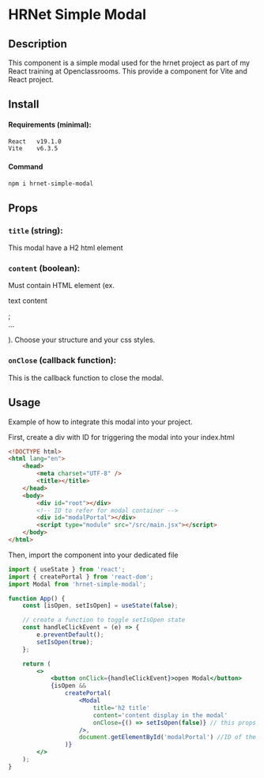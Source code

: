 # HRNet Simple Modal

## Description

This component is a simple modal used for the hrnet project as part of my React training at Openclassrooms.
This provide a component for Vite and React project.

## Install

#### **Requirements (minimal):**

```bash
React   v19.1.0
Vite    v6.3.5
```

#### **Command**

```bash
npm i hrnet-simple-modal
```

## Props

### `title` (string):

This modal have a H2 html element

### `content` (boolean):

Must contain HTML element (ex. <p classname='my-css-clss'>text content</p>; <form>...</form>).
Choose your structure and your css styles.

### `onClose` (callback function):

This is the callback function to close the modal.

## Usage

Example of how to integrate this modal into your project.

First, create a div with ID for triggering the modal into your index.html

```html
<!DOCTYPE html>
<html lang="en">
	<head>
		<meta charset="UTF-8" />
		<title></title>
	</head>
	<body>
		<div id="root"></div>
		<!-- ID to refer for modal container -->
		<div id="modalPortal"></div>
		<script type="module" src="/src/main.jsx"></script>
	</body>
</html>
```

Then, import the component into your dedicated file

```jsx
import { useState } from 'react';
import { createPortal } from 'react-dom';
import Modal from 'hrnet-simple-modal';

function App() {
	const [isOpen, setIsOpen] = useState(false);

	// create a function to toggle setIsOpen state
	const handleClickEvent = (e) => {
		e.preventDefault();
		setIsOpen(true);
	};

	return (
		<>
			<button onClick={handleClickEvent}>open Modal</button>
			{isOpen &&
				createPortal(
					<Modal
						title='h2 title'
						content='content display in the modal'
						onClose={() => setIsOpen(false)} // this props must be a function
					/>,
					document.getElementById('modalPortal') //ID of the container in index.html
				)}
		</>
	);
}
```
